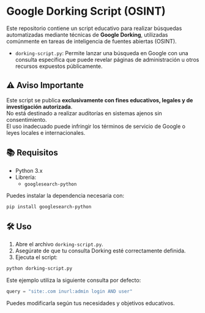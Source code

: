 # Google Dorking Script (OSINT)

Este repositorio contiene un script educativo para realizar búsquedas automatizadas mediante técnicas de **Google Dorking**, utilizadas comúnmente en tareas de inteligencia de fuentes abiertas (OSINT).

- `dorking-script.py`: Permite lanzar una búsqueda en Google con una consulta específica que puede revelar páginas de administración u otros recursos expuestos públicamente.

## ⚠️ Aviso Importante

Este script se publica **exclusivamente con fines educativos, legales y de investigación autorizada**.  
No está destinado a realizar auditorías en sistemas ajenos sin consentimiento.  
El uso inadecuado puede infringir los términos de servicio de Google o leyes locales e internacionales.

## 📚 Requisitos

- Python 3.x
- Librería:
  - `googlesearch-python`

Puedes instalar la dependencia necesaria con:

```bash
pip install googlesearch-python
```

## 🛠 Uso

1. Abre el archivo `dorking-script.py`.
2. Asegúrate de que tu consulta Dorking esté correctamente definida.
3. Ejecuta el script:

```bash
python dorking-script.py
```

Este ejemplo utiliza la siguiente consulta por defecto:

```python
query = "site:.com inurl:admin login AND user"
```

Puedes modificarla según tus necesidades y objetivos educativos.
